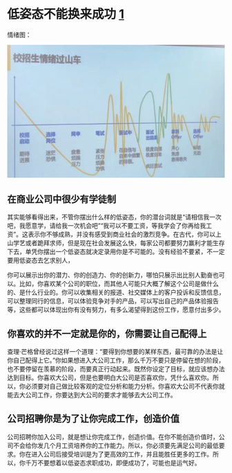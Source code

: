 # 低姿态不能换来成功 [1]

情绪图：

![emotion](../img/emotion.jpg)

## 在商业公司中很少有学徒制

其实能够看得出来，不管你摆出什么样的低姿态，你的潜台词就是“请相信我一次吧，我愿意学，请给我一次机会吧”“我可以不要工资，等我学会了你再给我工资”。这表示你不够成熟，并没有感受到商业社会的激烈竞争。在古代，你可以上山学艺或者跪拜求师，但是现在社会发展这么快，每家公司都要努力赢利才能生存下去，单凭你摆出一个低姿态就决定录用你是不可能的。没有经验不要紧，不一定要用低姿态去乞求别人，

你可以展示出你的潜力、你的创造力、你的创新力，哪怕只展示出比别人勤奋也可以。比如，你喜欢某个公司的职位，而其他人可能只大概了解这个公司是做什么的、是什么行业的。你可以收集相关的报道、社交媒体上的客户投诉和反馈信息，可以整理同行的信息，可以体验竞争对手的产品，可以写出自己的产品体验报告等，这些都可以体现出你有没有努力，有多么渴望得到这份工作，愿意付出多少。

## 你喜欢的并不一定就是你的，你需要让自己配得上

查理·芒格曾经说过这样一个道理：“要得到你想要的某样东西，最可靠的办法是让你自己配得上它。”你如果想进入大公司工作，那么千万不要只是停留在想的阶段，也不要停留在羡慕的阶段，而要真正行动起来。既然你设定了目标，就应该想办法达到目标。你喜欢大公司，但是也要明白大公司是否喜欢你，凭什么喜欢你。所以，你必须要对自己做比较客观的定位分析和能力分析。你喜欢大公司不代表你就能去大公司工作，你要达到大公司的要求才能够去大公司工作。

## 公司招聘你是为了让你完成工作，创造价值

公司招聘你加入公司，就是想让你完成工作，创造价值。在你不能创造价值时，公司不会给你发几个月工资培养你的工作能力。所以，你必须要先满足公司的最低要求。你在进入公司后接受培训是为了更高效的工作，并且能胜任更多的工作。所以，你千万不要想着以低姿态求职成功，即便成功了，可能也是运气好。

[1]: https://weread.qq.com/web/reader/46532b707210fc4f465d044k182326e0221182be0c5ca23
